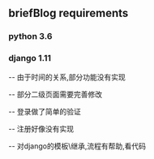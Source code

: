 ﻿## briefBlog requirements
### python 3.6
### django 1.11


-- 由于时间的关系,部分功能没有实现  

-- 部分二级页面需要完善修改  

-- 登录做了简单的验证  

-- 注册好像没有实现  

-- 对django的模板\继承,流程有帮助,看代码  

